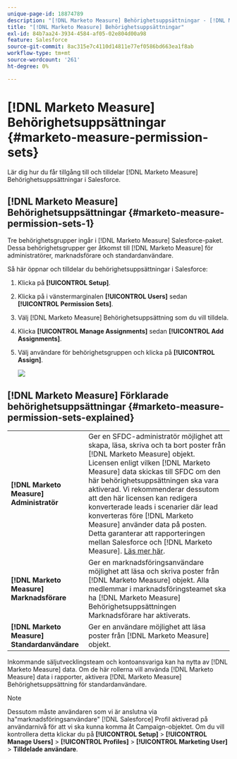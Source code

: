 ```yaml
---
unique-page-id: 18874789
description: "[!DNL Marketo Measure] Behörighetsuppsättningar - [!DNL Marketo Measure] - Produktdokumentation"
title: "[!DNL Marketo Measure] Behörighetsuppsättningar"
exl-id: 84b7aa24-3934-4584-af05-02e804d00a98
feature: Salesforce
source-git-commit: 8ac315e7c4110d14811e77ef0586bd663ea1f8ab
workflow-type: tm+mt
source-wordcount: '261'
ht-degree: 0%

---
```


# [!DNL Marketo Measure] Behörighetsuppsättningar {#marketo-measure-permission-sets}

Lär dig hur du får tillgång till och tilldelar [!DNL Marketo Measure] Behörighetsuppsättningar i Salesforce.

## [!DNL Marketo Measure] Behörighetsuppsättningar {#marketo-measure-permission-sets-1}

Tre behörighetsgrupper ingår i [!DNL Marketo Measure] Salesforce-paket. Dessa behörighetsgrupper ger åtkomst till [!DNL Marketo Measure] för administratörer, marknadsförare och standardanvändare.

Så här öppnar och tilldelar du behörighetsuppsättningar i Salesforce:

1. Klicka på **[!UICONTROL Setup]**.
1. Klicka på i vänstermarginalen **[!UICONTROL Users]** sedan **[!UICONTROL Permission Sets]**.
1. Välj [!DNL Marketo Measure] Behörighetsuppsättning som du vill tilldela.
1. Klicka **[!UICONTROL Manage Assignments]** sedan **[!UICONTROL Add Assignments]**.
1. Välj användare för behörighetsgruppen och klicka på **[!UICONTROL Assign]**.

   ![](assets/1-5.png)

## [!DNL Marketo Measure] Förklarade behörighetsuppsättningar {#marketo-measure-permission-sets-explained}

<table> 
 <tbody> 
  <tr> 
   <td><span><strong>[!DNL Marketo Measure] Administratör</strong></span></td> 
   <td><span>Ger en SFDC-administratör möjlighet att skapa, läsa, skriva och ta bort poster från [!DNL Marketo Measure] objekt. Licensen enligt vilken [!DNL Marketo Measure] data skickas till SFDC om den här behörighetsuppsättningen ska vara aktiverad. Vi rekommenderar dessutom att den här licensen kan redigera konverterade leads i scenarier där lead konverteras före [!DNL Marketo Measure] använder data på posten. Detta garanterar att rapporteringen mellan Salesforce och [!DNL Marketo Measure]. <a href="http://releasenotes.docs.salesforce.com/en-us/spring17/release-notes/rn_sales_leads_view_converted.htm">Läs mer här</a>.</span></td> 
  </tr> 
  <tr> 
   <td><span><strong>[!DNL Marketo Measure] Marknadsförare</strong></span></td> 
   <td><span>Ger en marknadsföringsanvändare möjlighet att läsa och skriva poster från [!DNL Marketo Measure] objekt. Alla medlemmar i marknadsföringsteamet ska ha [!DNL Marketo Measure] Behörighetsuppsättningen Marknadsförare har aktiverats. <br></span></td> 
  </tr> 
  <tr> 
   <td><span><strong>[!DNL Marketo Measure] Standardanvändare</strong></span></td> 
   <td><span>Ger en användare möjlighet att läsa poster från [!DNL Marketo Measure] objekt.</span></td> 
  </tr> 
 </tbody> 
</table>

Inkommande säljutvecklingsteam och kontoansvariga kan ha nytta av [!DNL Marketo Measure] data. Om de här rollerna vill använda [!DNL Marketo Measure] data i rapporter, aktivera [!DNL Marketo Measure] Behörighetsuppsättning för standardanvändare.

>[!NOTE]
>
>Dessutom måste användaren som vi är anslutna via ha&quot;marknadsföringsanvändare&quot; [!DNL Salesforce] Profil aktiverad på användarnivå för att vi ska kunna komma åt Campaign-objektet. Om du vill kontrollera detta klickar du på **[!UICONTROL Setup]** > **[!UICONTROL Manage Users]** > **[!UICONTROL Profiles]** > **[!UICONTROL Marketing User]** > **Tilldelade användare**.
